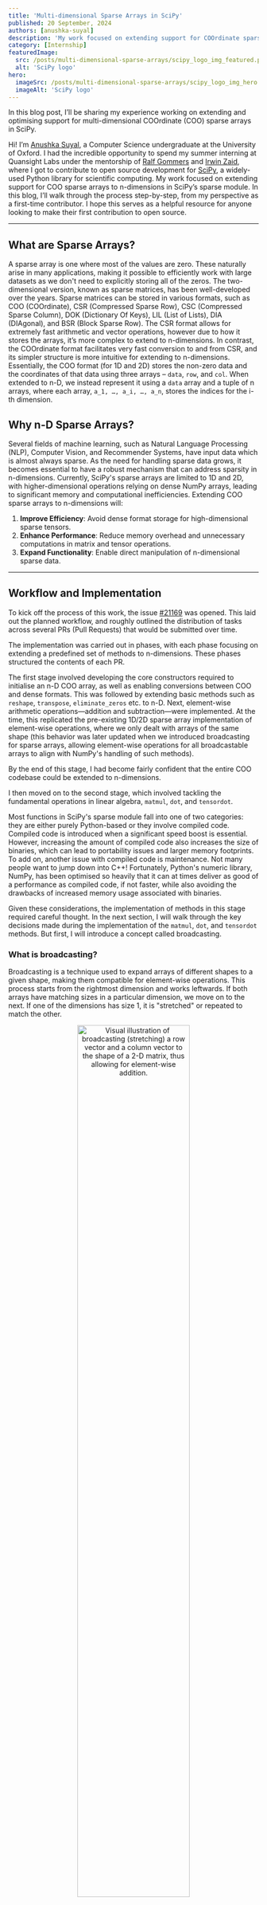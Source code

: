```yaml
---
title: 'Multi-dimensional Sparse Arrays in SciPy'
published: 20 September, 2024
authors: [anushka-suyal]
description: 'My work focused on extending support for COOrdinate sparse arrays in SciPy to n-dimensions.'
category: [Internship]
featuredImage:
  src: /posts/multi-dimensional-sparse-arrays/scipy_logo_img_featured.png
  alt: 'SciPy logo'
hero:
  imageSrc: /posts/multi-dimensional-sparse-arrays/scipy_logo_img_hero.png
  imageAlt: 'SciPy logo'
---
```


In this blog post, I’ll be sharing my experience working on extending and optimising support for multi-dimensional COOrdinate (COO) sparse arrays in SciPy.

Hi! I’m [Anushka Suyal](https://github.com/anushkasuyal), a Computer Science undergraduate at the University of Oxford.
I had the incredible opportunity to spend my summer interning at Quansight Labs under the mentorship of [Ralf Gommers](https://github.com/rgommers) and [Irwin Zaid](https://github.com/izaid), where I got to contribute to open source development for [SciPy](https://github.com/scipy/scipy), a widely-used Python library for scientific computing.
My work focused on extending support for COO sparse arrays to n-dimensions in SciPy’s sparse module. In this blog, I’ll walk through the process step-by-step, from my perspective as a first-time contributor. I hope this serves as a helpful resource for anyone looking to make their first contribution to open source.

---

## What are Sparse Arrays?

A sparse array is one where most of the values are zero. These naturally arise in many applications, making it possible to efficiently work with large datasets as we don't need to explicitly storing all of the zeros.
The two-dimensional version, known as sparse matrices, has been well-developed over the years. Sparse matrices can be stored in various formats, such as COO (COOrdinate), CSR (Compressed Sparse Row), CSC (Compressed Sparse Column), DOK (Dictionary Of Keys), LIL (List of Lists), DIA (DIAgonal), and BSR (Block Sparse Row).
The CSR format allows for extremely fast arithmetic and vector operations, however due to how it stores the arrays, it’s more complex to extend to n-dimensions. In contrast, the COOrdinate format facilitates very fast conversion to and from CSR, and its simpler structure is more intuitive for extending to n-dimensions. Essentially, the COO format (for 1D and 2D) stores the non-zero data and the coordinates of that data using three arrays – `data`, `row`, and `col`. When extended to n-D, we instead represent it using a `data` array and a tuple of n arrays, where each array, `a_1, …, a_i, …, a_n`, stores the indices for the i-th dimension.

## Why n-D Sparse Arrays?

Several fields of machine learning, such as Natural Language Processing (NLP), Computer Vision, and Recommender Systems, have input data which is almost always sparse. As the need for handling sparse data grows, it becomes essential to have a robust mechanism that can address sparsity in n-dimensions.
Currently, SciPy's sparse arrays are limited to 1D and 2D, with higher-dimensional operations relying on dense NumPy arrays, leading to significant memory and computational inefficiencies. Extending COO sparse arrays to n-dimensions will:

1. **Improve Efficiency**: Avoid dense format storage for high-dimensional sparse tensors.
2. **Enhance Performance**: Reduce memory overhead and unnecessary computations in matrix and tensor operations.
3. **Expand Functionality**: Enable direct manipulation of n-dimensional sparse data.

---

## Workflow and Implementation

To kick off the process of this work, the issue [#21169](https://github.com/scipy/scipy/issues/21169) was opened.
This laid out the planned workflow, and roughly outlined the distribution of tasks across several PRs (Pull Requests) that would be submitted over time.

The implementation was carried out in phases, with each phase focusing on extending a predefined set of methods to n-dimensions. These phases structured the contents of each PR.

The first stage involved developing the core constructors required to initialise an n-D COO array, as well as enabling conversions between COO and dense formats. This was followed by extending basic methods such as `reshape`, `transpose`, `eliminate_zeros` etc. to n-D. Next, element-wise arithmetic operations—addition and subtraction—were implemented. At the time, this replicated the pre-existing 1D/2D sparse array implementation of element-wise operations, where we only dealt with arrays of the same shape (this behavior was later updated when we introduced broadcasting for sparse arrays, allowing element-wise operations for all broadcastable arrays to align with NumPy's handling of such methods).

By the end of this stage, I had become fairly confident that the entire COO codebase could be extended to n-dimensions.

I then moved on to the second stage, which involved tackling the fundamental operations in linear algebra, `matmul`, `dot`, and `tensordot`.

Most functions in SciPy's sparse module fall into one of two categories: they are either purely Python-based or they involve compiled code. Compiled code is introduced when a significant speed boost is essential. However, increasing the amount of compiled code also increases the size of binaries, which can lead to portability issues and larger memory footprints. To add on, another issue with compiled code is maintenance. Not many people want to jump down into C++! Fortunately, Python's numeric library, NumPy, has been optimised so heavily that it can at times deliver as good of a performance as compiled code, if not faster, while also avoiding the drawbacks of increased memory usage associated with binaries.

Given these considerations, the implementation of methods in this stage required careful thought. In the next section, I will walk through the key decisions made during the implementation of the `matmul`, `dot`, and `tensordot` methods. But first, I will introduce a concept called broadcasting.

### What is broadcasting?

Broadcasting is a technique used to expand arrays of different shapes to a given shape, making them compatible for element-wise operations. This process starts from the rightmost dimension and works leftwards. If both arrays have matching sizes in a particular dimension, we move on to the next. If one of the dimensions has size 1, it is "stretched" or repeated to match the other.

<p align="center">
  <img
    alt="Visual illustration of broadcasting (stretching) a row vector and a column vector to the shape of a 2-D matrix, thus allowing for element-wise addition."
    src="/posts/multi-dimensional-sparse-arrays/broadcasting.png"
    width="67%"
  />
</p>
<i align="center">
  Source: <a href="https://numpy.org/doc/stable/user/basics.broadcasting.html">NumPy Documentation</a>
</i>

NumPy provides a method `broadcast_to`, which allows a dense array to be broadcast to a specific shape.

The first task in this phase was to implement a method that replicates this behavior for COO arrays. However, it’s important to note that whie NumPy generates a "view" of the original array, the method we introduced instantiated a new `coo_array` object whose `data` and `coords` attributes were generated by tiling and repeating the original array's `data` and `coords`.
This distinction is important because creating a view, as in NumPy, avoids duplicating data in memory, which is especially relevant when dealing with large arrays. In contrast, creating a new object (as we do here) involves copying the data, which can be more memory- and computation-intensive. For more details on copies and views in NumPy, see [this documentation](https://numpy.org/doc/stable/user/basics.copies.html).

### `matmul`

When multiplying matrices `A` and `B`, we require that the **number of columns of A == number of rows of B**, i.e. `A` has shape `(m,n)` and `B` has shape `(n,p)`. But what about multiplying arrays which have more than two dimensions? In this case, we broadcast both arrays over the leading dimensions (those before the last two). The last two dimensions are treated as matrices and must satisfy the matrix multiplication rule, while the remaining dimensions are broadcasted as needed.

If `A` has shape `(..., m, n)` and `B` has shape `(..., n, p)`, the result will have shape `(..., m, p)` after performing matrix multiplication on the last two dimensions of `A` and `B`.
If the leading dimensions are not the same, broadcasting applies to make them compatible by expanding dimensions where necessary according to certain rules (see more on [broadcasting](https://numpy.org/doc/stable/user/basics.broadcasting.html)).

Example:

Let `A` have shape `(4, 5, 1, 3, 6)` and `B` have shape `(1, 9, 6, 7)`. The product's shape will end in `(3, 7)` (as `(m,n) × (n, k) -> (m, k)`). We then compare the leading dimensions of `A` and `B`, `(4, 5, 1)` and `(1, 9)` and expand the dimensions such that both arrays have the same leading dimensions: `(4, 5, 9)`. Now, we can broadcast `A` from shape `(4, 5, 1, 3, 6)` to `(4, 5, 9, 3, 6)`, and `B` from shape `(1, 9, 6, 7)` to `(4, 5, 9, 6, 7)`.

Developing functionality for `matmul` involved considering two cases:

1. **Multiplication of a sparse array by a sparse array** -
   In this case, we first broadcast both arrays, then convert them to block-diagonal form in COO format (using helper function `_block_diag`). Afterward, we convert the 2D block-diagonal arrays into CSR format and use `csr_matmat` for efficient 2D sparse-sparse matrix multiplication, and convert the 2-D block diagonal product to an n-D COO array (using `_extract_block_diag`) to obtain the final result.

   The process may be better understood through the following code:

   ```python
   # Determine the new shape to broadcast A and B
   broadcast_shape = np.broadcast_shapes(shape_A[:-2], shape_B[:-2])
   new_shape_A = broadcast_shape + shape_A[-2:]
   new_shape_B = broadcast_shape + shape_B[-2:]

   A_broadcasted = A.broadcast_to(new_shape_A)
   B_broadcasted = B.broadcast_to(new_shape_B)

   # Convert n-D COO arrays to 2-D block diagonal arrays
   A_block_diag = _block_diag(A_broadcasted)
   B_block_diag = _block_diag(B_broadcasted)

   # Use csr_matmat to perform sparse matrix multiplication
   C_block_diag = (A_block_diag @ B_block_diag).tocoo() # calls 2-D COO matmul, which routes via CSR

   product_shape = broadcast_shape + (A.shape[-2], B.shape[-1])

   # Convert the 2-D block diagonal array back to n-D
   C = _extract_block_diag(C_block_diag, shape=product_shape)

   return C
   ```

2. **Multiplication of a sparse array by a dense array** -
   First, we broadcast `A` and `B`, then we call a C++ function `coo_matmat_dense_nd` which performs n-D sparse-dense multiplication (this is the n-D extension of the 2-D function `coo_matmat_dense` which I added in [PR #21240](https://github.com/scipy/scipy/pull/21240)).

   Without diving too deep into the C++ logic, I want to introduce the concept of strides with the following code snippet:

   ```cpp
   std::vector<npy_int64> strides(n_dim);
   strides[n_dim - 1] = 1;
   for (npy_int64 i = n_dim - 2; i >= 0; --i) {
        strides[i] = strides[i + 1] * shape[i + 1];
   }
   ```

   This code creates an array `strides`, which stores the step size needed to move from one element to the next along a particular axis in a multi-dimensional array.

   There are two common approaches for storing matrices/arrays in memory, namely **column-major** and **row-major** ordering.
   C and C++ use row-major ordering, meaning elements of a row are stored contiguously in memory. This ordering determines how strides are defined for traversing the array.

<p align="center">
  <img
    alt="Visual representation of row-major and column-major ordering."
    src="/posts/multi-dimensional-sparse-arrays/row_and_column_major_order.png"
    width="67%"
  />
</p>
<i align="center">
  Source: <a href="https://commons.wikimedia.org/wiki/File:Row_and_column_major_order.svg">Wikipedia Commons, authored by CMG Lee</a>
</i>

### `dot`/`tensordot`

- **Dot**

  1.  **Dot of a sparse array with a sparse array** -
      To compute the dot product of two n-D COO arrays `A` and `B`, we map them to 2-D COO arrays using `np.ravel_multi_index`, convert these arrays to CSR format, and then use `csr_matmat`. This yields a 2-D result, which is then mapped back to an n-D COO array using `np.unravel_index` to obtain the final n-D output.
      This approach was inspired by [Dan Schult's](https://github.com/dschult) [proof-of-concept](https://gist.github.com/dschult/6b65bd18cd425d07b1a659eb7f67bc58), and was also discussed in [#21169 (comment)](https://github.com/scipy/scipy/issues/21169#issuecomment-2243394297).

  2.  **Dot of a sparse array with a dense array** -
      This implementation involves reshaping `A` and `B` and then using `matmul`.

      For example:
      For `A` of shape `(2,3,4,5)` and `B` of shape `(6,7,5,9)` (where `A.shape[-1] == B.shape[-2]`), `A.dot(B)` will have shape `(2,3,4,6,7,9)`.
      But reshaping `A` to `(2,3,4,1,1,1)` and `B` to `(1,1,1,6,7,9)` and multiplying the reshaped arrays after broadcasting, we obtain a product of shape `(2,3,4,6,7,9)`, which matches the dot product of the original arrays.

      Routing `dot` via `matmul` here had a significant advantage - it avoided the need to introduce new compiled code to handle the sparse-dense case.

- **Tensordot**

  1.  **Tensordot of a sparse array with a sparse array** -
      This implementation is similar to that of `dot`, except that `tensordot` also takes an `axes` argument, which requires extra handling.
      While mapping to 2D for `dot`, the first dimension consisted of the coordinates obtained from mapping all non-reduced axes to 1D, and the second dimension consisted of the coordinates corresponding to the reduced axis (the rightmost one).
      In `tensordot` however, since multiple axes can be reduced, we separately raveled the coordinates for non-reduced and reduced axes to form the 2-D array. The steps for `dot` then followed.

  2.  **Tensordot of a sparse array with a dense array** -
      This implementation is also similar to `dot`'s, but involves some additional processing.
      Unlike `dot`, where the last dimension is always the reduced one, `tensordot` can take a tuple of `axes` to be reduced. Thus, we cannot directly use `dot`. Instead, we accumulate all reduced axes into one dimension and make this the trailing (rightmost) dimension. The approach taken for this involved transposing the array with a permutation based on the `axes` argument, so that all the reduced axes became the trailing axes of the transposed array. This was followed by a reshape, where the non-reduced axes remained as they were, but the reduced ones were contracted into a single dimension with a size equal to the product of the dimension sizes of the reduced axes.

      This was definitely one of my favourite ideas that I came up with and worked around - the transposing and permuting involved lots of experimentation with NumPy arrays, until it all fell into place!

This concluded the work for the second PR. Moving on to the third stage, I focused on implementing element-wise operations such as `multiply`, `divide`, `minimum`, `maximum`, all boolean comparators (`==`, `!=`, `>`, `<`, `>=`, `<=`) etc. The pre-existing behaviour of these was based on a straightforward logic - two arrays could only undergo element-wise operations if they had the same shape. Most of these operations converted the input arrays to CSR/CSC format before further computation. However, at that time, 2-D CSR broadcasting didn't exist, and the need for this to eventually be introduced went all the way back to [this issue](https://github.com/scipy/scipy/issues/2128) from 2013. The goal was to ensure that the behaviour of methods in SciPy sparse replicated that of the corresponding NumPy methods.

The work for this PR, therefore, started off by opening a PR to [add CSR broadcasting](https://github.com/scipy/scipy/pull/21412). This followed by making a number of tweaks to the pre-existing CSR/CSC methods, which included removing outdated tests which no longer raised an error, now that 1D and 2D CSR arrays could be multiplied without resulting in a `ValueError`, provided they were broadcastable. Ensuring that CSR arrays could broadcast before making changes to the COO codebase was essential for maintaining consistency in behaviour across all sparse array formats.

Since COO broadcasting had already been implemented in the second PR, extending most element-wise operations to n-D followed a standard procedure. This involved broadcasting the input arrays, reshaping them to 2-D, routing via CSR, and then reshaping the output back. This update also necessitated modifying the definitions of addition and subtraction to incorporate broadcasting. This led to a change in the definition of densification for COO arrays (performed by the constructor `toarray()`, one of the first methods defined).

Initially, addition for 1D/2D COO arrays used a C++ function, `coo_todense`, which was extended to `coo_todense_nd` for n-D operations. However, since we eventually implemented other element-wise operations by mapping n-D to 2-D and routing via CSR for efficiency, it made sense to apply the same approach to addition. This then removed the usage of `coo_todense_nd` in addition, and the C++ function was now only called by the `toarray()` constructor. Replacing any compiled code with Python code is always a plus, as long as the performance isn't affected significantly. This is when I revisited the densification method proposed in [Dan Schult's](https://github.com/dschult) [proof-of-concept](https://gist.github.com/dschult/6b65bd18cd425d07b1a659eb7f67bc58), which purely utilised NumPy tools. The definition was as follows:

     ```python
     def toarray(self, order=None, out=None):
        flat_indices = np.ravel_multi_index(self.coords, self.shape)
        B = np.zeros(self.shape, dtype=self.dtype)
        np.add.at(B.ravel(), flat_indices, self.data)
     return B.reshape(self.shape)
     ```

Benchmarking showed that the pure Python code outperformed the compiled version, due to NumPy’s highly optimised array operations (refer to benchmarking results [here](https://github.com/scipy/scipy/issues/21169#issuecomment-2331031905)).

This new `toarray()` definition was then incorporated, and since `coo_todense_nd` was no longer needed, it was removed.

After extending the element-wise operations, work was done on adding n-D support for functions like `max`, `min` etc., which required carefully mapping to 2-D based on the `axes` argument using `np.ravel_multi_index`, followed by routing via CSR. Additionally, I developed constructors such as `hstack`, `vstack`, `block_diag`, and others.

Further enhancements included extending the Kronecker product (`kron`) and `diagonal` method to n-D, and introducing `tensorsolve` in `scipy.sparse.linalg`, which replicated the behaviour of `np.linalg.tensorsolve` but for n-D COO arrays. This is an n-D extension of the existing `spsolve` method in `scipy.sparse.linalg`, which solves the linear system `Ax=b` for sparse matrices (2-D) and vectors (1-D).

### Testing

Testing was conducted in parallel to the development of each method. This was essential because minor changes in one file can potentially break functionality across the entire SciPy codebase. To address this, it was important to ensure that all functionalities remained intact across the module and that no tests failed due to recent changes or added code.

For methods such as `add`, `sub`, `max`, `nanmax` etc., it was vital to ensure that correct behaviour was observed when given input data such as empty arrays, shapes with dimension size of 0, data with `NaN` and `inf` values, and empty tuple `()` arguments. Operations like `matmul` and `tensordot` required boundary condition testing and validation across all possible dimension combinations (e.g., `1D * 3D`, `6D * 1D`, `4D * 2D`).

---

## Status

At the time of writing, the [first PR](https://github.com/scipy/scipy/pull/21197) has been merged, the [second PR](https://github.com/scipy/scipy/pull/21435) is under review by the maintainers, and the final segment of work is complete. This segment will be submitted once the previous PR is merged. The scheme of action for this work will depend on whether the community prefers breaking down different sections of the work into individual PRs to facilitate the review process.

[The tracker issue](https://github.com/scipy/scipy/issues/21169) will be updated with progress as further PRs are merged.

## Acknowledgements

This internship has been an incredible learning experience, and this wouldn't have been possible without the exceptional guidance and support that I received from my mentors, [Ralf Gommers](https://github.com/rgommers) and [Irwin Zaid](https://github.com/izaid). I also want to express my gratitude to the SciPy community, particularly [Dan Schult](https://github.com/dschult) and [CJ Carey](https://github.com/perimosocordiae) for their involvement in reviewing many of my PRs, and to [Melissa Weber Mendonça](https://github.com/melissawm) for coordinating this program and providing support throughout the internship. I am very grateful for this opportunity. Knowing that my contributions will be part of a widely used package like SciPy is a significant motivation!

## References

- [Proof-of-concept for n-D sparse arrays](https://gist.github.com/dschult/6b65bd18cd425d07b1a659eb7f67bc58)
- [Tracker Issue for n-D COO array support in SciPy](https://github.com/scipy/scipy/issues/21169)
- [The array API standard](https://data-apis.org/array-api/)

<br />
